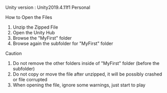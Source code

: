 Unity version : Unity2019.4.11f1 Personal <DX11>

How to Open the Files  
1. Unzip the Zipped File
2. Open the Unity Hub
3. Browse the "MyFirst" folder
4. Browse again the subfolder for "MyFirst" folder

Caution
1. Do not remove the other folders inside of "MyFirst" folder (before the subfolder)
2. Do not copy or move the file after unzipped, it will be possibly crashed or file corrupted
3. When opening the file, ignore some warnings, just start to play 
